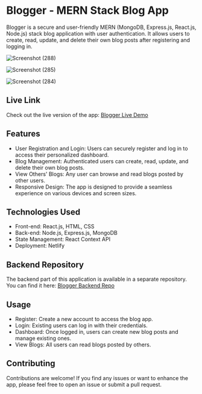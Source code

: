 # Blogger - MERN Stack Blog App

Blogger is a secure and user-friendly MERN (MongoDB, Express.js, React.js, Node.js) stack blog application with user authentication. It allows users to create, read, update, and delete their own blog posts after registering and logging in.

![Screenshot (288)](https://user-images.githubusercontent.com/85151795/218102200-7bf27a00-5439-4f02-9e25-888cf6d5731d.png)

![Screenshot (285)](https://user-images.githubusercontent.com/85151795/218102276-b3ac8d52-c476-43fb-8c65-b18120bf2876.png)

![Screenshot (284)](https://user-images.githubusercontent.com/85151795/218102323-5bb04db0-58c9-44de-a333-a7e5e6755994.png)

## Live Link
Check out the live version of the app: [Blogger Live Demo](https://mybloggerapp.netlify.app/)

## Features
- User Registration and Login: Users can securely register and log in to access their personalized dashboard.
- Blog Management: Authenticated users can create, read, update, and delete their own blog posts.
- View Others' Blogs: Any user can browse and read blogs posted by other users.
- Responsive Design: The app is designed to provide a seamless experience on various devices and screen sizes.

## Technologies Used
- Front-end: React.js, HTML, CSS
- Back-end: Node.js, Express.js, MongoDB
- State Management: React Context API
- Deployment: Netlify

## Backend Repository
The backend part of this application is available in a separate repository. You can find it here: [Blogger Backend Repo](https://github.com/Hariom510/Blogger-app-backend)

## Usage
- Register: Create a new account to access the blog app.
- Login: Existing users can log in with their credentials.
- Dashboard: Once logged in, users can create new blog posts and manage existing ones.
- View Blogs: All users can read blogs posted by others.

## Contributing
Contributions are welcome! If you find any issues or want to enhance the app, please feel free to open an issue or submit a pull request.
